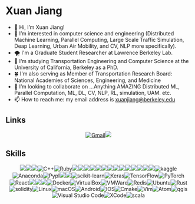 # Xuan Jiang
- 👋 Hi, I’m Xuan Jiang!
- 👀 I’m interested in computer science and engineering (Distributed Machine Learning, Parallel Computing, Large Scale Traffic Simulation, Deap Learning, Urban Air Mobility,  and CV, NLP more specifically).
- 🌪️ I'm a Graduate Student Researcher at Lawrence Berkeley Lab.
- 🚀 I‘m studying Transportation Engineering and Computer Science at the University of California, Berkeley as a PhD. 
- 🍀 I'm also serving as Member of Transportation Research Board: National Academies of Sciences, Engineering, and Medicine
- 💞️ I’m looking to collaborate on ...Anything AMAZING Distributed ML, Parallel Computation, ML, DL, CV, NLP, RL, simulation, UAM. etc.
- 📫 How to reach me: my email address is xuanjiang@berkeley.edu

## Links
<p align="center">
<a href="mailto:j503440616@berkeley.edu"><img alt="Gmail" src="https://img.shields.io/badge/Gmail-D14836?style=for-the-badge&logo=gmail&logoColor=white"/></a><a href="https://www.linkedin.com/in/xuan-jiang-0494a7192/"><img src="https://img.shields.io/badge/linkedin%20-%230077B5.svg?&style=for-the-badge&logo=linkedin&logoColor=white"/></a>
</p>

## Skills
<p align="center">
<img src="https://img.shields.io/badge/python%20-%2314354C.svg?&style=for-the-badge&logo=python&logoColor=white"/><img src="https://img.shields.io/badge/c%20-%2300599C.svg?&style=for-the-badge&logo=c&logoColor=white"/><img src="https://img.shields.io/badge/java-%23ED8B00.svg?&style=for-the-badge&logo=java&logoColor=white"/><img alt="C++" src="https://img.shields.io/badge/c++-%2300599C.svg?style=for-the-badge&logo=c%2B%2B&logoColor=white"/><img alt="Ruby" src="https://img.shields.io/badge/ruby-%2300ADD8.svg?style=for-the-badge&logo=ruby&logoColor=white"/><img src="https://img.shields.io/badge/javascript%20-%23323330.svg?&style=for-the-badge&logo=javascript&logoColor=%23F7DF1E"/><img src="https://img.shields.io/badge/html5%20-%23E34F26.svg?&style=for-the-badge&logo=html5&logoColor=white"/><img src="https://img.shields.io/badge/css3%20-%231572B6.svg?&style=for-the-badge&logo=css3&logoColor=white"/><img src="https://img.shields.io/badge/mysql-%23FA7343.svg?&style=for-the-badge&logo=mysql&logoColor=white"/><img src="https://img.shields.io/badge/markdown-%23000000.svg?&style=for-the-badge&logo=markdown&logoColor=white"/><img src="https://img.shields.io/badge/shell_script%20-%23121011.svg?&style=for-the-badge&logo=gnu-bash&logoColor=white"/><img src="https://img.shields.io/badge/latex%20-%23008080.svg?&style=for-the-badge&logo=latex&logoColor=white"/><img src="https://img.shields.io/badge/git%20-%23F05033.svg?&style=for-the-badge&logo=git&logoColor=white"/><img src="https://img.shields.io/badge/github%20-%23121011.svg?&style=for-the-badge&logo=github&logoColor=white"/><img src="https://img.shields.io/badge/adobe%20xd%20-%23FF26BE.svg?&style=for-the-badge&logo=adobe%20xd&logoColor=white"/><img src="https://img.shields.io/badge/Google%20Cloud%20-%234285F4.svg?&style=for-the-badge&logo=google-cloud&logoColor=white"/><img src="https://img.shields.io/badge/AWS%20-%23FF9900.svg?&style=for-the-badge&logo=amazon-aws&logoColor=white"/><img src="https://img.shields.io/badge/postman%20-%23430098.svg?&style=for-the-badge&logo=postman&logoColor=white"/><img src="https://img.shields.io/badge/mongodb-%2300f.svg?&style=for-the-badge&logo=mongodb&logoColor=white"/><img alt="kaggle" src="https://img.shields.io/badge/kaggle-3775A9?style=for-the-badge&logo=kaggle&logoColor=white"/><img alt="Anaconda" src="https://img.shields.io/badge/Anaconda-44A833?style=for-the-badge&logo=anaconda&logoColor=white"/><img alt="PypI" src="https://img.shields.io/badge/PypI-3775A9?style=for-the-badge&logo=pypi&logoColor=white"/><img src="https://img.shields.io/badge/pandas%20-%23150458.svg?&style=for-the-badge&logo=pandas&logoColor=white"/><img src="https://img.shields.io/badge/numpy%20-%23013243.svg?&style=for-the-badge&logo=numpy&logoColor=white" /><img alt="scikit-learn" src="https://img.shields.io/badge/sklearn-F7931E?style=for-the-badge&logo=scikit-learn&logoColor=white"/><img alt="Keras" src="https://img.shields.io/badge/Keras%20-%23D00000.svg?&style=for-the-badge&logo=Keras&logoColor=white"/><img alt="TensorFlow" src="https://img.shields.io/badge/TensorFlow%20-%23FF6F00.svg?&style=for-the-badge&logo=TensorFlow&logoColor=white"/><img alt="PyTorch" src="https://img.shields.io/badge/PyTorch%20-%23EE4C2C.svg?&style=for-the-badge&logo=PyTorch&logoColor=white"/><img alt="React" src="https://img.shields.io/badge/React-3775A9?style=for-the-badge&logo=React&logoColor=white"/><img src="https://img.shields.io/badge/Jupyter%20-%23F37626.svg?&style=for-the-badge&logo=Jupyter&logoColor=white"/><img src="https://img.shields.io/badge/-Raspberry%20Pi-C51A4A?style=for-the-badge&logo=Raspberry-Pi"/><img src="https://img.shields.io/badge/-spring-00979D?style=for-the-badge&logo=spring&logoColor=white"/><img alt="Docker" src="https://img.shields.io/badge/docker-%230db7ed.svg?style=for-the-badge&logo=docker&logoColor=white"/><img alt="VirtualBox" src="https://img.shields.io/badge/virtualbox-183A61.svg?style=for-the-badge&logo=virtualbox&logoColor=white"/><img alt="VMWare" src="https://img.shields.io/badge/vmware-607078.svg?style=for-the-badge&logo=vmware&logoColor=white"/><img alt="Redis" src="https://img.shields.io/badge/Redis-%231563FF.svg?style=for-the-badge&logo=Redis&logoColor=white"/><img alt="Ubuntu" src="https://img.shields.io/badge/Ubuntu-E95420?style=for-the-badge&logo=ubuntu&logoColor=white"/><img alt="Rust" src="https://img.shields.io/badge/Rust-87CF3E?style=for-the-badge&logo=rust&logoColor=white"/><img alt="solidity" src="https://img.shields.io/badge/solidity-557C94?style=for-the-badge&logo=solidity&logoColor=white"/><img alt="Linux" src="https://img.shields.io/badge/Linux-FCC624?style=for-the-badge&logo=linux&logoColor=white"/><img alt="macOS" src="https://img.shields.io/badge/macOS-000000?style=for-the-badge&logo=macos&logoColor=F0F0F0"/><img alt="Android" src="https://img.shields.io/badge/Android-3DDC84?style=for-the-badge&logo=android&logoColor=white"/><img alt="IOS" src="https://img.shields.io/badge/iOS-000000?style=for-the-badge&logo=ios&logoColor=white"><img alt="Cmake" src="https://img.shields.io/badge/Cmake-064F8C?style=for-the-badge&logo=cmake&logoColor=white"/><img alt="Vim" src="https://img.shields.io/badge/VIM-%2311AB00.svg?style=for-the-badge&logo=vim&logoColor=white"/><img alt="Atom" src="https://img.shields.io/badge/Atom-%2366595C.svg?style=for-the-badge&logo=atom&logoColor=white"/><img alt="qgis" src="https://img.shields.io/badge/qgis-000000?style=for-the-badge&logo=qgis&logoColor=white"/><img alt="Visual Studio Code" src="https://img.shields.io/badge/VisualStudioCode-0078d7.svg?style=for-the-badge&logo=visual-studio-code&logoColor=white"/><img alt="XCode" src="https://img.shields.io/badge/XCode-3775A9?style=for-the-badge&logo=xcode&logoColor=white"/><img alt="scala" src="https://img.shields.io/badge/scala-3775A9?style=for-the-badge&logo=scala&logoColor=white"/>
</p>

<!-- ## Stats
<p align="center">
<img align="" height="137px" src="https://github-readme-stats.vercel.app/api?username=Xuan-1998&hide_title=true&hide_border=true&show_icons=true&include_all_commits=true&line_height=21&bg_color=0,EC6C6C,FFD479,FFFC79,73FA79&theme=graywhite" /><img align="" height="137px" src="https://github-readme-stats.vercel.app/api/top-langs/?username=Xuan-1998&hide_title=true&hide_border=true&layout=compact&bg_color=0,73FA79,73FDFF,D783FF&theme=graywhite&locale=cn" />
  </p> -->

